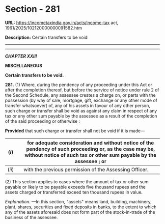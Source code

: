 # Section - 281

**URL:** https://incometaxindia.gov.in/acts/income-tax act, 1961/2025/102120000000091582.htm

**Description:** Certain transfers to be void

---

****

**_CHAPTER XXIII_**

**MISCELLANEOUS**

**Certain transfers to be void.**

**281.** (1) Where, during the pendency of any proceeding under this Act or after the completion thereof, but before the service of notice under rule 2 of the Second Schedule, any assessee creates a charge on, or parts with the possession (by way of sale, mortgage, gift, exchange or any other mode of transfer whatsoever) of, any of his assets in favour of any other person, such charge or transfer shall be void as against any claim in respect of any tax or any other sum payable by the assessee as a result of the completion of the said proceeding or otherwise :

**Provided** that such charge or transfer shall not be void if it is made—

(_i_)|  |  for adequate consideration and without notice of the pendency of such proceeding or, as the case may be, without notice of such tax or other sum payable by the assessee ; or  
---|---|---  
(_ii_)|  |  with the previous permission of the Assessing Officer.  
  
(2) This section applies to cases where the amount of tax or other sum payable or likely to be payable exceeds five thousand rupees and the assets charged or transferred exceed ten thousand rupees in value.

_Explanation._ —In this section, "assets" means land, building, machinery, plant, shares, securities and fixed deposits in banks, to the extent to which any of the assets aforesaid does not form part of the stock-in-trade of the business of the assessee.